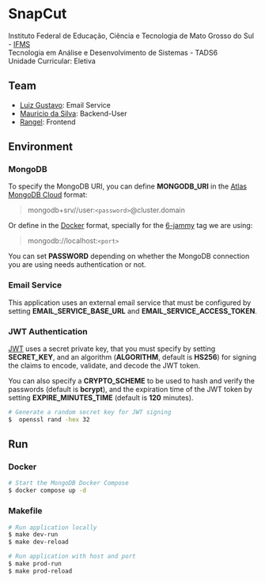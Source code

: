 <!-- cSpell:disable -->
# SnapCut

Instituto  Federal de Educação, Ciência e Tecnologia de Mato Grosso do Sul - [IFMS](https://www.ifms.edu.br/campi/campus-tres-lagoas)<br/>
Tecnologia em Análise e Desenvolvimento de Sistemas - TADS6<br/>
Unidade Curricular: Eletiva

## Team

- [Luiz Gustavo](https://github.com/Guuhp): Email Service
- [Mauricio da Silva](https://github.com/Mauricio-Silva): Backend-User
- [Rangel](https://github.com/rangel3l2): Frontend

## Environment

### MongoDB

To specify the MongoDB URI, you can define **MONGODB_URI** in the [Atlas MongoDB Cloud](https://www.mongodb.com/atlas/database) format:

> mongodb+srv//user:```<password>```@cluster.domain

Or define in the [Docker](https://hub.docker.com/_/mongo) format, specially for the [6-jammy](https://hub.docker.com/layers/library/mongo/6-jammy/images/sha256-0a50c7d53df2f2a6b17a9636ab3db737a98457cfba8abf87da3d4e62cb475a07?context=repo&tab=vulnerabilities) tag we are using:

> mongodb://localhost:```<port>```

You can set **PASSWORD** depending on whether the MongoDB connection you are using needs authentication or not.

### Email Service

This application uses an external email service that must be configured by setting **EMAIL_SERVICE_BASE_URL** and **EMAIL_SERVICE_ACCESS_TOKEN**.

### JWT Authentication

[JWT](https://jwt.io/) uses a secret private key, that you must specify by setting **SECRET_KEY**, and an algorithm (**ALGORITHM**, default is **HS256**) for signing the claims to encode, validate, and decode the JWT token.

You can also specify a **CRYPTO_SCHEME** to be used to hash and verify the passwords (default is **bcrypt**), and the expiration time of the JWT token by setting **EXPIRE_MINUTES_TIME** (default is **120** minutes).

```bash
# Generate a random secret key for JWT signing
$  openssl rand -hex 32
```

## Run

### Docker

```bash
# Start the MongoDB Docker Compose
$ docker compose up -d
```

### Makefile

```bash
# Run application locally
$ make dev-run
$ make dev-reload

# Run application with host and port
$ make prod-run
$ make prod-reload
```

<!-- profile

/profile/photo/:id

/auth/forgot-password
/auth/check-email
-->
